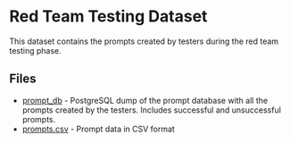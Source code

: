 # Red Team Testing Dataset

This dataset contains the prompts created by testers during the red team testing phase.

## Files

- [prompt_db](prompt_db_final) - PostgreSQL dump of the prompt database with all the prompts created by the testers. Includes successful and unsuccessful prompts.
- [prompts.csv](prompts.csv) - Prompt data in CSV format
